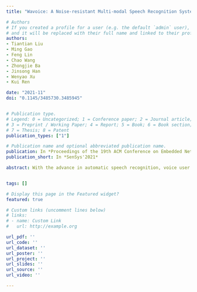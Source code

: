 ```yaml
---
title: "Wavoice: A Noise-resistant Multi-modal Speech Recognition System Fusing mmWave and Audio Signals"

# Authors
# If you created a profile for a user (e.g. the default `admin` user), write the username (folder name) here 
# and it will be replaced with their full name and linked to their profile.
authors:
- Tiantian Liu 
- Ming Gao
- Feng Lin
- Chao Wang
- Zhongjie Ba 
- Jinsong Han
- Wenyao Xu 
- Kui Ren

date: "2021-11"
doi: "0.1145/3485730.3485945"


# Publication type.
# Legend: 0 = Uncategorized; 1 = Conference paper; 2 = Journal article;
# 3 = Preprint / Working Paper; 4 = Report; 5 = Book; 6 = Book section;
# 7 = Thesis; 8 = Patent
publication_types: ["1"]

# Publication name and optional abbreviated publication name.
publication: In *Proceedings of the 19th ACM Conference on Embedded Networked Sensor Systems*
publication_short: In *SenSys'2021*

abstract: With the advance in automatic speech recognition, voice user interface has gained popularity recently. Since the COVID-19 pandemic, VUI is increasingly preferred in online communication due to its non-contact. Additionally, various ambient noise impedes the public applications of voice user interfaces due to the requirement of audio-only speech recognition methods for a high signal-to-noise ratio. In this paper, we present Wavoice, the first noise-resistant multi-modal speech recognition system that fuses two distinct voice sensing modalities, i.e., millimeter-wave (mmWave) signals and audio signals from a microphone, together. One key contribution is that we model the inherent correlation between mmWave and audio signals. Based on it, Wavoice facilitates the real-time noise-resistant voice activity detection and user targeting from multiple speakers. Furthermore, we elaborate on two novel modules into the neural attention mechanism for multi-modal signals fusion, and result in accurate speech recognition. Extensive experiments verify Wavoice's effectiveness under various conditions with the character recognition error rate below 1% in a range of 7 meters. Wavoice outperforms existing audio-only speech recognition methods with lower character error rate and word error rate. The evaluation in complex scenes validates the robustness of Wavoice.


tags: []

# Display this page in the Featured widget?
featured: true

# Custom links (uncomment lines below)
# links:
# - name: Custom Link
#   url: http://example.org

url_pdf: ''
url_code: ''
url_dataset: ''
url_poster: ''
url_project: ''
url_slides: ''
url_source: ''
url_video: ''

---
```


